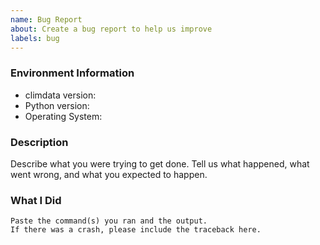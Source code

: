 ```yaml
---
name: Bug Report
about: Create a bug report to help us improve
labels: bug
---
```


<!-- Please search existing issues to avoid creating duplicates. -->

### Environment Information

-   climdata version:
-   Python version:
-   Operating System:

### Description

Describe what you were trying to get done.
Tell us what happened, what went wrong, and what you expected to happen.

### What I Did

```
Paste the command(s) you ran and the output.
If there was a crash, please include the traceback here.
```
